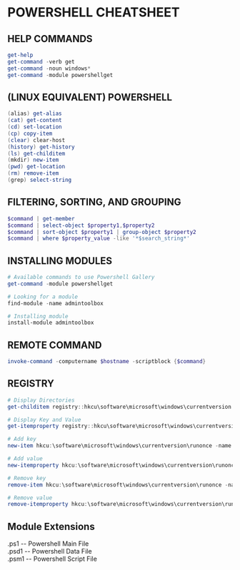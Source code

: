 # POWERSHELL CHEATSHEET
## HELP COMMANDS
```powershell
get-help
get-command -verb get
get-command -noun windows*
get-command -module powershellget
```

## (LINUX EQUIVALENT) POWERSHELL
```powershell
(alias) get-alias
(cat) get-content
(cd) set-location
(cp) copy-item
(clear) clear-host
(history) get-history
(ls) get-childitem
(mkdir) new-item
(pwd) get-location 
(rm) remove-item
(grep) select-string
```

## FILTERING, SORTING, AND GROUPING
```powershell
$command | get-member
$command | select-object $property1,$property2
$command | sort-object $property1 | group-object $property2
$command | where $property_value -like '*$search_string*'
```

## INSTALLING MODULES
```powershell
# Available commands to use Powershell Gallery
get-command -module powershellget

# Looking for a module
find-module -name admintoolbox

# Installing module
install-module admintoolbox
```

## REMOTE COMMAND
```powershell
invoke-command -computername $hostname -scriptblock {$command}
```

## REGISTRY
```powershell
# Display Directories
get-childitem registry::hkcu\software\microsoft\windows\currentversion

# Display Key and Value
get-itemproperty registry::hkcu\software\microsoft\windows\currentversion\runonce

# Add key
new-item hkcu:\software\microsoft\windows\currentversion\runonce -name $key

# Add value
new-itemproperty hkcu:\software\microsoft\windows\currentversion\runonce\$key -name $value

# Remove key
remove-item hkcu:\software\microsoft\windows\currentversion\runonce -name $key

# Remove value
remove-itemproperty hkcu:\software\microsoft\windows\currentversion\runonce\$key -name $value
```


## Module Extensions
.ps1 -- Powershell Main File \
.psd1 -- Powershell Data File \
.psm1 -- Powershell Script File
